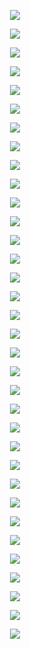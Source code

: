 <p align="center">
    <img src="https://mymodernmet.com/wp/wp-content/uploads/archive/t82GRBtrJEAta9ojXB12_1082104059.jpeg">
</p>


<p align="center">
    <img src="https://i.pinimg.com/474x/da/7a/3b/da7a3bcc3790678d6e3c548ff9969d65.jpg">
</p>

<p align="center">
    <img src="https://i.pinimg.com/474x/9d/4c/a0/9d4ca0ee58ef8d984b2219c89dc3389a.jpg">
</p>

<p align="center">
    <img src="https://i.pinimg.com/474x/02/53/8e/02538ece08860b8643c71c15b75ddadf.jpg">
</p>

<p align="center">
    <img src="https://i.pinimg.com/474x/f7/79/0c/f7790c3ac37ef4d7a3f0fd149acef16a.jpg">
</p>

<p align="center">
    <img src="https://i.pinimg.com/474x/0a/ae/8c/0aae8c9596b6275b0d75ac919f85e3a9.jpg">
</p>

<p align="center">
    <img src="https://i.pinimg.com/474x/dc/37/0e/dc370e919630249a84c62e0aa9b28304.jpg">
</p>

<p align="center">
    <img src="https://i.pinimg.com/474x/27/98/23/279823c0aa7ea5e0a3f6e480812dd810.jpg">
</p>

<p align="center">
    <img src="https://i.pinimg.com/474x/ed/e7/a6/ede7a6eda1bb55f575a51be272ffcd9a.jpg">
</p>

<p align="center">
    <img src="https://i.pinimg.com/474x/3a/d3/03/3ad30358eac754e938c060a1d8d9f882.jpg">
</p>

<p align="center">
    <img src="https://i.pinimg.com/474x/f0/60/0a/f0600a2b4c485786556ed39737bc8515.jpg">
</p>

<p align="center">
    <img src="https://i.pinimg.com/474x/2f/93/a1/2f93a12a784428c2a6b89dd4334bcee8.jpg">
</p>

<p align="center">
    <img src="https://i.pinimg.com/474x/1b/f6/64/1bf6640b4d73f128360907c02321d179.jpg">
</p>

<p align="center">
    <img src="https://i.pinimg.com/474x/9f/c5/4a/9fc54ab652e3a422c92fa8237698889f.jpg">
</p>

<p align="center">
    <img src="https://i.pinimg.com/474x/7a/b7/0f/7ab70fd35f3d46427ad903dbbc2884ce.jpg">
</p>

<p align="center">
    <img src="https://i.pinimg.com/474x/a0/dc/34/a0dc349b2c42877963005a58d3abe39f.jpg">
</p>

<p align="center">
    <img src="https://i.pinimg.com/474x/ff/4a/2d/ff4a2d7b5397f4a691611e3170f1622e.jpg">
</p>

<p align="center">
    <img src="https://i.pinimg.com/474x/1b/e9/d1/1be9d1524bb444921a7a81dc3aa120c5.jpg">
</p>

<p align="center">
    <img src="https://i.pinimg.com/474x/98/d9/87/98d987f4207af85a127f79629e956b2d.jpg">
</p>

<p align="center">
    <img src="https://i.pinimg.com/474x/5e/9c/e3/5e9ce3ce5547e05ac15e07ab597448c8.jpg">
</p>

<p align="center">
    <img src="https://i.pinimg.com/474x/87/ba/dc/87badc1f7d8d0ac7a960072298e4f441.jpg">
</p>

<p align="center">
    <img src="https://i.pinimg.com/474x/17/43/10/1743108db42d36797a39d07330d1147c.jpg">
</p>

<p align="center">
    <img src="https://i.pinimg.com/474x/d8/2f/30/d82f30bf9846922f04be8d94beef8c54.jpg">
</p>

<p align="center">
    <img src="https://i.pinimg.com/474x/32/3f/25/323f25b94e6d61d9ed9d143d27067fd6.jpg">
</p>

<p align="center">
    <img src="https://i.pinimg.com/474x/39/07/c9/3907c9cae77ca2f178039dea25c27ee4.jpg">
</p>

<p align="center">
    <img src="https://i.pinimg.com/474x/ad/72/eb/ad72eb86f73b69845085549c0b9cfcdd.jpg">
</p>

<p align="center">
    <img src="https://i.pinimg.com/474x/a6/c6/49/a6c6492a4a16ca6a557602bf3209720c.jpg">
</p>

<p align="center">
    <img src="https://i.pinimg.com/474x/9c/2f/8f/9c2f8f7b473e8f3e09e91bee9c168c6f.jpg">
</p>

<p align="center">
    <img src="https://i.pinimg.com/474x/6e/64/92/6e64921e300f8e61538c9deec59544ba.jpg">
</p>

<p align="center">
    <img src="https://i.pinimg.com/474x/db/c6/4d/dbc64d6ec8dfaea7948f16cca9905081.jpg">
</p>

<p align="center">
    <img src="https://i.pinimg.com/474x/e6/88/44/e68844b23c0cd4a3104ec360ffcf368c.jpg">
</p>

<p align="center">
    <img src="https://i.pinimg.com/474x/ec/77/cb/ec77cb32676d320ce1d4ae5235b65b91.jpg">
</p>

<p align="center">
    <img src="https://i.pinimg.com/474x/58/31/01/5831019c43e54e8af8a41d59aa74dd1b.jpg">
</p>

<p align="center">
    <img src="https://i.pinimg.com/474x/bb/b3/d6/bbb3d63c08cdbff1f4c651a46a41ba3a.jpg">
</p>

